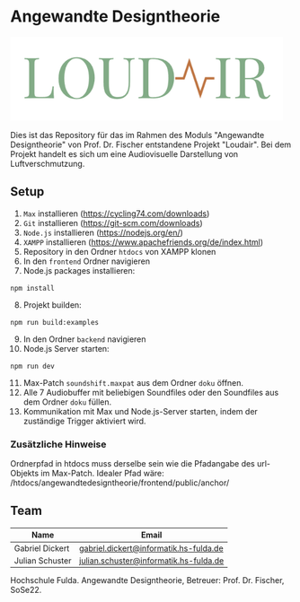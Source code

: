 # Angewandte Designtheorie

<img src="doku/LoudAir.png" alt="Logo" height="150px">

Dies ist das Repository für das im Rahmen des Moduls "Angewandte Designtheorie" von Prof. Dr. Fischer entstandene Projekt "Loudair".
Bei dem Projekt handelt es sich um eine Audiovisuelle Darstellung von Luftverschmutzung.

## Setup
1. `Max` installieren (https://cycling74.com/downloads)
2. `Git` installieren (https://git-scm.com/downloads)
3. `Node.js` installieren (https://nodejs.org/en/)
4. `XAMPP` installieren (https://www.apachefriends.org/de/index.html)
5. Repository in den Ordner `htdocs` von XAMPP klonen
6. In den `frontend` Ordner navigieren
7. Node.js packages installieren:

```
npm install
```

8. Projekt builden:

```
npm run build:examples
```

9. In den Ordner `backend` navigieren
10. Node.js Server starten:

```
npm run dev
```

11. Max-Patch `soundshift.maxpat` aus dem Ordner `doku` öffnen.
12. Alle 7 Audiobuffer mit beliebigen Soundfiles oder den Soundfiles aus dem Ordner `doku` füllen.
13. Kommunikation mit Max und Node.js-Server starten, indem der zuständige Trigger aktiviert wird. 

### Zusätzliche Hinweise

Ordnerpfad in htdocs muss derselbe sein wie die Pfadangabe des url-Objekts im Max-Patch. 
Idealer Pfad wäre: /htdocs/angewandtedesigntheorie/frontend/public/anchor/

## Team

| Name            | Email                                  |
| --------------- | -------------------------------------- |
| Gabriel Dickert | gabriel.dickert@informatik.hs-fulda.de |
| Julian Schuster | julian.schuster@informatik.hs-fulda.de |

Hochschule Fulda. Angewandte Designtheorie, Betreuer: Prof. Dr. Fischer, SoSe22.
